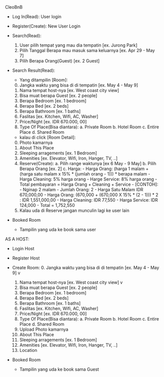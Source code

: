 CleoBnB
- Log In(Read): User login
- Register(Create): New User Login
- Search(Read): 
	1. User pilih tempat yang mau dia tempatin [ex. Jurong Park]
	2. Pilih Tanggal Berapa mau masuk sama keluarnya [ex. Apr 29 - May 7]
	3. Pilih Berapa Orang(Guest) [ex. 2 Guest]
- Search Result(Read):
	- Yang ditampilin [Room]:
	0. Jangka waktu yang bisa di di tempatin [ex. May 4 - May 9]
	1. Nama tempat host-nya [ex. West coast city view]
	2. Bisa muat berapa Guest [ex. 2 people]
	3. Berapa Bedroom [ex. 1 bedroom]
	4. Berapa Bed [ex. 2 beds]
	5. Berapa Bathroom [ex. 1 baths]
	6. Faslitas [ex. Kitchen, Wifi, AC, Washer]
	7. Price/Night [ex. IDR 670.000, 00]
	8. Type Of Place(Bisa diantara):
		a. Private Room
		b. Hotel Room
		c. Entire Place
		d. Shared Room
	- kalau di click [Room Detail]:
	0. Photo kamarnya
	1. About This Place
	2. Sleeping arragements [ex. 1 Bedroom]
	3. Amenities [ex. Elevator, Wifi, Iron, Hanger, TV, ..]
	4. Reserve(Create):
		a. Pilih range waktunya [ex 6 May - 9 May]
		b. Pilih Berapa Orang [ex. 2]
		c. Harga:
			- Harga Orang: (harga 1 malam + (harga satu malam x 15% * (jumlah orang - 1))) * berapa malam
			- Harga Cleaning: 5% harga orang
			- Harge Service: 8% harga orang
			- Total pembayaran = Harga Orang + Cleaning + Service
			- [CONTOH]:
				- Nginap 2 malam
				- Jumlah Orang: 2
				- Harga Satu Malam IDR 670,000,00
				- Harga Orang: (670,000 + (670,000 X 15% * (2 - 1))) * 2
					     : IDR 1,551,000,00 
				- Harga Cleaning: IDR 77,550
				- Harga Service: IDR 124,000
				- Total = 1,752,550
	 5. Kalau uda di Reserve jangan munculin lagi ke user lain

- Booked Room
	- Tampilin yang uda ke book sama user


AS A HOST:
- Login Host
- Register Host
- Create Room:
	0.  Jangka waktu yang bisa di di tempatin [ex. May 4 - May 9] v
	1.  Nama tempat host-nya [ex. West coast city view] v
	2.  Bisa muat berapa Guest [ex. 2 people]
	3.  Berapa Bedroom [ex. 1 bedroom]
	4.  Berapa Bed [ex. 2 beds]
	5.  Berapa Bathroom [ex. 1 baths]
	6.  Faslitas [ex. Kitchen, Wifi, AC, Washer]
	7.  Price/Night [ex. IDR 670.000, 00]
	8.  Type Of Place(Bisa diantara):
		 a. Private Room
		 b. Hotel Room
		 c. Entire Place
		 d. Shared Room
	9.  Upload Photo kamarnya
	10. About This Place
	11. Sleeping arragements [ex. 1 Bedroom]
	12. Amenities [ex. Elevator, Wifi, Iron, Hanger, TV, ..]
	13. Location

- Booked Room
	- Tampilin yang uda ke book sama Guest
	




